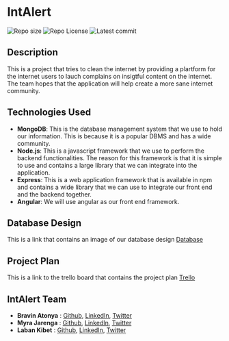 # IntAlert
![Repo size](https://img.shields.io/github/repo-size/atonya-bravin/IntAlert )
![Repo License](https://img.shields.io/github/license/atonya-bravin/IntAlert.svg)
![Latest commit](https://img.shields.io/github/last-commit/atonya-bravin/IntAlert?style=round-square)

## Description
This is a project that tries to clean the internet by providing a plartform for the internet users to lauch complains on insigtful content on the internet. The team hopes that the application will help create a more sane internet community.

## Technologies Used
- **MongoDB**: This is the  database management system that we use to hold our information. This is because it is a popular DBMS and has a wide community.
- **Node.js**: This is a javascript framework that we use to perform the backend functionalities. The reason for this framework is that it is simple to use and contains a large library that we can integrate into the application.
- **Express**: This is a web application framework that is available in npm and contains a wide library that we can use to integrate our front end and the backend together.
- **Angular**: We will use angular as our front end framework.

## Database Design
This is a link that contains an image of our database design [Database](https://drive.google.com/file/d/1hYGBjemjRO702wySGdFp0vFcdtDDt_NP/view?usp=sharing)

## Project Plan
This is a link to the trello board that contains the project plan [Trello](https://trello.com/b/bEMg1S6S/intalert)

## IntAlert Team
- **Bravin Atonya** : [Github](https://github.com/atonya-bravin), [LinkedIn](https://www.linkedin.com/in/bravin-atonya-71048425a/), [Twitter](https://twitter.com/bravin_the_Geek)
- **Myra Jarenga** : [Github](https://github.com/myrajarenga), [LinkedIn](https://www.linkedin.com/in/myra-jarenga/), [Twitter](https://twitter.com/JarengaMyra)
- **Laban Kibet** : [Github](https://github.com/Laban254), [LinkedIn](https://www.linkedin.com/in/laban-rotich/), [Twitter](https://twitter.com/labanK_)